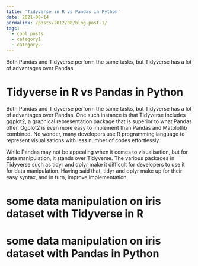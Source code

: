 ```yaml
---
title: 'Tidyverse in R vs Pandas in Python'
date: 2021-08-14
permalink: /posts/2012/08/blog-post-1/
tags:
  - cool posts
  - category1
  - category2
---
```


Both Pandas and Tidyverse perform the same tasks, but Tidyverse has a lot of advantages over Pandas.

Tidyverse in R vs Pandas in Python
======
Both Pandas and Tidyverse perform the same tasks, but Tidyverse has a lot of advantages over Pandas. One such instance is that Tidyverse includes ggplot2, a graphical representation package that is superior to what Pandas offer. Ggplot2 is even more easy to implement than Pandas and Matplotlib combined. No wonder, many developers use R programming language to represent visualisations with less number of codes effortlessly.

While Pandas may not be appealing when it comes to visualisation, but for data manipulation, it stands over Tidyverse. The various packages in Tidyverse such as tidyr and dplyr make it difficult for developers to use it for data manipulation. Having said that, tidyr and dplyr make up for their easy syntax, and in turn, improve implementation.

some data manipulation on iris dataset with Tidyverse in R
======


some data manipulation on iris dataset with Pandas in Python
======
